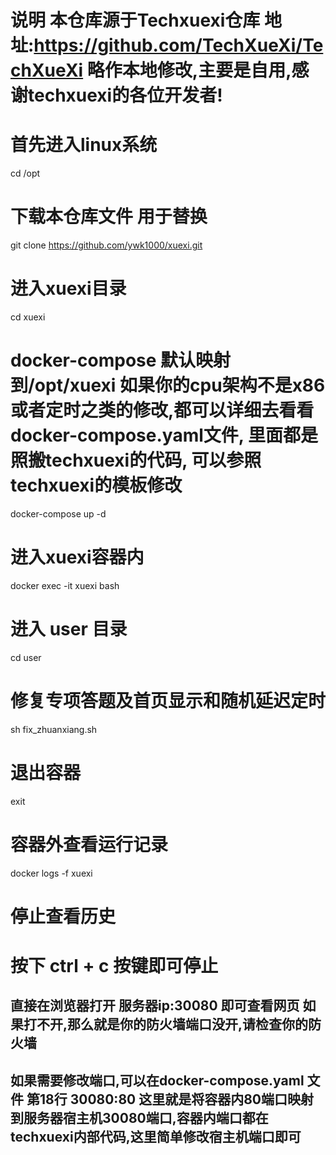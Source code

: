 # 说明 本仓库源于Techxuexi仓库 地址:https://github.com/TechXueXi/TechXueXi 略作本地修改,主要是自用,感谢techxuexi的各位开发者!
# 首先进入linux系统
cd /opt
# 下载本仓库文件 用于替换
git clone https://github.com/ywk1000/xuexi.git
# 进入xuexi目录
cd xuexi
# docker-compose 默认映射到/opt/xuexi 如果你的cpu架构不是x86 或者定时之类的修改,都可以详细去看看docker-compose.yaml文件, 里面都是照搬techxuexi的代码, 可以参照techxuexi的模板修改
docker-compose up -d
# 进入xuexi容器内
docker exec -it xuexi bash
# 进入 user 目录
cd user
# 修复专项答题及首页显示和随机延迟定时
sh fix_zhuanxiang.sh
# 退出容器
exit
# 容器外查看运行记录
docker logs -f xuexi
# 停止查看历史
# 按下 ctrl + c 按键即可停止

## 直接在浏览器打开 服务器ip:30080 即可查看网页 如果打不开,那么就是你的防火墙端口没开,请检查你的防火墙
## 如果需要修改端口,可以在docker-compose.yaml 文件 第18行 30080:80 这里就是将容器内80端口映射到服务器宿主机30080端口,容器内端口都在techxuexi内部代码,这里简单修改宿主机端口即可
